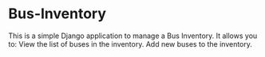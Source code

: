 # Bus-Inventory
This is a simple Django application to manage a Bus Inventory. It allows you to:  View the list of buses in the inventory.  Add new buses to the inventory.
